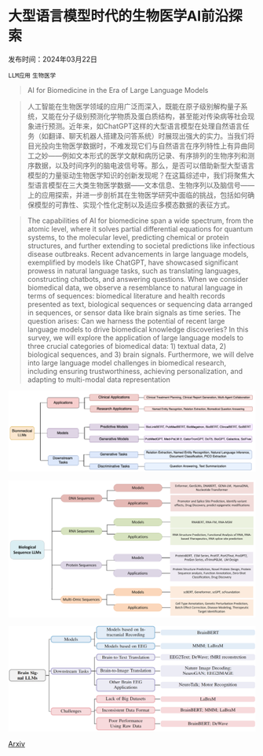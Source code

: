 # 大型语言模型时代的生物医学AI前沿探索

发布时间：2024年03月22日

`LLM应用` `生物医学`

> AI for Biomedicine in the Era of Large Language Models

> 人工智能在生物医学领域的应用广泛而深入，既能在原子级别解构量子系统，又能在分子级别预测化学物质及蛋白质结构，甚至能对传染病等社会现象进行预测。近年来，如ChatGPT这样的大型语言模型在处理自然语言任务（如翻译、聊天机器人搭建及问答系统）时展现出强大的实力。当我们将目光投向生物医学数据时，不难发现它们与自然语言在序列特性上有异曲同工之妙——例如文本形式的医学文献和病历记录、有序排列的生物序列和测序数据，以及时间序列的脑电波信号等。那么，是否可以借助新型大型语言模型的力量驱动生物医学知识的创新发现呢？在这篇综述中，我们将聚焦大型语言模型在三大类生物医学数据——文本信息、生物序列以及脑信号——上的应用探索，并进一步剖析其在生物医学研究中面临的挑战，包括如何确保模型的可靠性、实现个性化定制以及适应多模态数据的表征方式。

> The capabilities of AI for biomedicine span a wide spectrum, from the atomic level, where it solves partial differential equations for quantum systems, to the molecular level, predicting chemical or protein structures, and further extending to societal predictions like infectious disease outbreaks. Recent advancements in large language models, exemplified by models like ChatGPT, have showcased significant prowess in natural language tasks, such as translating languages, constructing chatbots, and answering questions. When we consider biomedical data, we observe a resemblance to natural language in terms of sequences: biomedical literature and health records presented as text, biological sequences or sequencing data arranged in sequences, or sensor data like brain signals as time series. The question arises: Can we harness the potential of recent large language models to drive biomedical knowledge discoveries? In this survey, we will explore the application of large language models to three crucial categories of biomedical data: 1) textual data, 2) biological sequences, and 3) brain signals. Furthermore, we will delve into large language model challenges in biomedical research, including ensuring trustworthiness, achieving personalization, and adapting to multi-modal data representation

![大型语言模型时代的生物医学AI前沿探索](../../../paper_images/2403.15673/textual_main_llm_figure.png)

![大型语言模型时代的生物医学AI前沿探索](../../../paper_images/2403.15673/KDD_Genomic_LLMs.png)

![大型语言模型时代的生物医学AI前沿探索](../../../paper_images/2403.15673/Brain_LLM_figure.png)

[Arxiv](https://arxiv.org/abs/2403.15673)